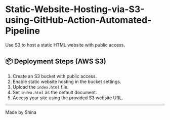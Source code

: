 # Static-Website-Hosting-via-S3-using-GitHub-Action-Automated-Pipeline
Use S3 to host a static HTML website with public access.


## 📦 Deployment Steps (AWS S3)

1. Create an S3 bucket with public access.
2. Enable static website hosting in the bucket settings.
3. Upload the `index.html` file.
4. Set `index.html` as the default document.
5. Access your site using the provided S3 website URL.

---

Made by Shina
